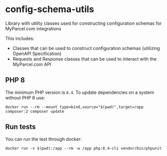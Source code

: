 # config-schema-utils
Library with utility classes used for constructing configuration schemas for MyParcel.com integrations

This includes:
- Classes that can be used to construct configuration schemas (utilizing OpenAPI Specification)
- Requests and Response classes that can be used to interact with the MyParcel.com API

## PHP 8
The minimum PHP version is `8.4`. To update dependencies on a system without PHP 8 use:
```shell
docker run --rm --mount type=bind,source="$(pwd)",target=/app composer:2 composer update
```

## Run tests
You can run the test through docker:
```shell
docker run -v $(pwd):/app --rm -w /app php:8.4-cli vendor/bin/phpunit
```
